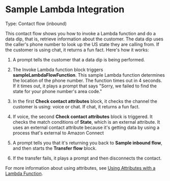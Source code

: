 # Sample Lambda Integration<a name="sample-lambda-integration"></a>

Type: Contact flow \(inbound\)

This contact flow shows you how to invoke a Lambda function and do a data dip, that is, retrieve information about the customer\. The data dip uses the caller's phone number to look up the US state they are calling from\. If the customer is using chat, it returns a fun fact\. Here's how it works:

1. A prompt tells the customer that a data dip is being performed\. 

1. The Invoke Lambda function block triggers **sampleLambdaFlowFunction**\. This sample Lambda function determines the location of the phone number\. The function times out in 4 seconds\. If it times out, it plays a prompt that says "Sorry, we failed to find the state for your phone number's area code\." 

1. In the first **Check contact attributes** block, it checks the channel the customer is using: voice or chat\. If chat, it returns a fun fact\. 

1. If voice, the second **Check contact attributes** block is triggered\. It checks the match conditions of **State**, which is an external attribute\. It uses an external contact attribute because it's getting data by using a process that's external to Amazon Connect

1. A prompt tells you that it's returning you back to **Sample inbound flow**, and then starts the **Transfer flow** block\. 

1. If the transfer fails, it plays a prompt and then disconnects the contact\. 

For more information about using attributes, see [Using Attributes with a Lambda Function](use-attributes-cust-exp.md#attribs-with-lambda)\.